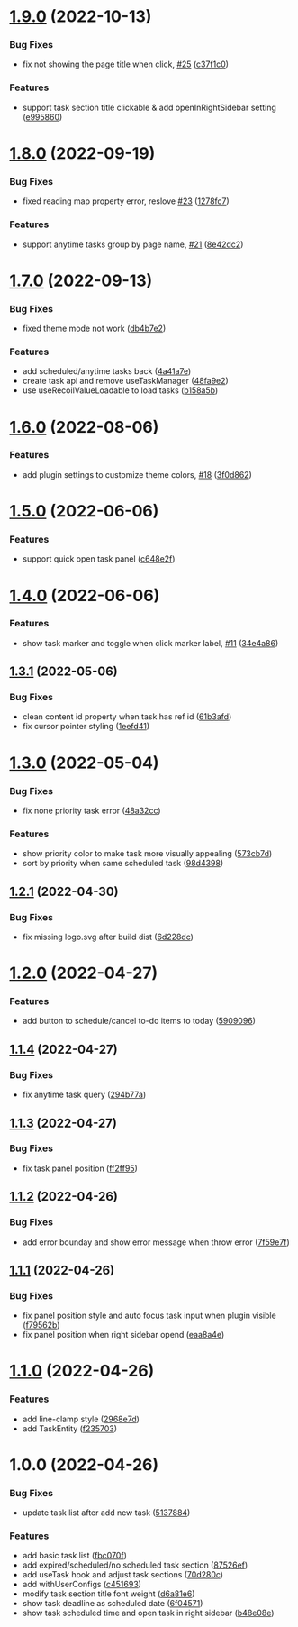 # [1.9.0](https://github.com/ahonn/logseq-plugin-todo/compare/v1.8.0...v1.9.0) (2022-10-13)


### Bug Fixes

* fix not showing the page title when click, [#25](https://github.com/ahonn/logseq-plugin-todo/issues/25) ([c37f1c0](https://github.com/ahonn/logseq-plugin-todo/commit/c37f1c0e98630c0963e182493f150f5d8b08af00))


### Features

* support task section title clickable & add openInRightSidebar setting ([e995860](https://github.com/ahonn/logseq-plugin-todo/commit/e99586090c98bf030ffbe7659b9f4d984c8477e5))

# [1.8.0](https://github.com/ahonn/logseq-plugin-todo/compare/v1.7.0...v1.8.0) (2022-09-19)


### Bug Fixes

* fixed reading map property error, reslove [#23](https://github.com/ahonn/logseq-plugin-todo/issues/23) ([1278fc7](https://github.com/ahonn/logseq-plugin-todo/commit/1278fc7753c0471952ce33d72599f62e49cf99c2))


### Features

* support anytime tasks group by page name, [#21](https://github.com/ahonn/logseq-plugin-todo/issues/21) ([8e42dc2](https://github.com/ahonn/logseq-plugin-todo/commit/8e42dc2aed413ee71b5e52833b3a3c34cef082f3))

# [1.7.0](https://github.com/ahonn/logseq-plugin-todo/compare/v1.6.0...v1.7.0) (2022-09-13)


### Bug Fixes

* fixed theme mode not work ([db4b7e2](https://github.com/ahonn/logseq-plugin-todo/commit/db4b7e2177090d5ae9dc3565e4e37381288f867c))


### Features

* add scheduled/anytime tasks back ([4a41a7e](https://github.com/ahonn/logseq-plugin-todo/commit/4a41a7ea138742aa7ac6bd0a628638a83de7f66b))
* create task api and remove useTaskManager ([48fa9e2](https://github.com/ahonn/logseq-plugin-todo/commit/48fa9e2cf7168103301d7a1c0cfa4d05c15544ac))
* use useRecoilValueLoadable to load tasks ([b158a5b](https://github.com/ahonn/logseq-plugin-todo/commit/b158a5bf98dd8f10a3508be3a8634b258eb6953b))

# [1.6.0](https://github.com/ahonn/logseq-plugin-todo/compare/v1.5.0...v1.6.0) (2022-08-06)


### Features

* add plugin settings to customize theme colors, [#18](https://github.com/ahonn/logseq-plugin-todo/issues/18) ([3f0d862](https://github.com/ahonn/logseq-plugin-todo/commit/3f0d86292305ebf543c5a149b378f15c49b414b1))

# [1.5.0](https://github.com/ahonn/logseq-plugin-todo/compare/v1.4.0...v1.5.0) (2022-06-06)


### Features

* support quick open task panel ([c648e2f](https://github.com/ahonn/logseq-plugin-todo/commit/c648e2fc1329edbf81e87a66f808b5b96c5522af))

# [1.4.0](https://github.com/ahonn/logseq-plugin-todo/compare/v1.3.1...v1.4.0) (2022-06-06)


### Features

* show task marker and toggle when click marker label, [#11](https://github.com/ahonn/logseq-plugin-todo/issues/11) ([34e4a86](https://github.com/ahonn/logseq-plugin-todo/commit/34e4a868a9938e7398f74ff5a0f1b8574392b860))

## [1.3.1](https://github.com/ahonn/logseq-plugin-todo/compare/v1.3.0...v1.3.1) (2022-05-06)


### Bug Fixes

* clean content id property when task has ref id ([61b3afd](https://github.com/ahonn/logseq-plugin-todo/commit/61b3afd1b15f0262719baf3ceec0b7977e0e5833))
* fix cursor pointer styling ([1eefd41](https://github.com/ahonn/logseq-plugin-todo/commit/1eefd413fa745d3eb4ced25aace34465ec5b45a1))

# [1.3.0](https://github.com/ahonn/logseq-plugin-todo/compare/v1.2.1...v1.3.0) (2022-05-04)


### Bug Fixes

* fix none priority task error ([48a32cc](https://github.com/ahonn/logseq-plugin-todo/commit/48a32ccc12c26fc10d70c22eaf0cf974a59435a7))


### Features

* show priority color to make task more visually appealing ([573cb7d](https://github.com/ahonn/logseq-plugin-todo/commit/573cb7d227ead7e92e18bb09578cca5832ae7289))
* sort by priority when same scheduled task ([98d4398](https://github.com/ahonn/logseq-plugin-todo/commit/98d439805b53cc0ac7336e10687e11826b1bec39))

## [1.2.1](https://github.com/ahonn/logseq-plugin-todo/compare/v1.2.0...v1.2.1) (2022-04-30)


### Bug Fixes

* fix missing logo.svg after build dist ([6d228dc](https://github.com/ahonn/logseq-plugin-todo/commit/6d228dc9238acfef1f0e66f16e63ff04a0049816))

# [1.2.0](https://github.com/ahonn/logseq-plugin-todo/compare/v1.1.4...v1.2.0) (2022-04-27)


### Features

* add button to schedule/cancel to-do items to today ([5909096](https://github.com/ahonn/logseq-plugin-todo/commit/590909691172622750e57c8bb39a39cb9aac7c7d))

## [1.1.4](https://github.com/ahonn/logseq-plugin-todo/compare/v1.1.3...v1.1.4) (2022-04-27)


### Bug Fixes

* fix anytime task query ([294b77a](https://github.com/ahonn/logseq-plugin-todo/commit/294b77a6ae2370713d7a8c56abfee1b844c87ff5))

## [1.1.3](https://github.com/ahonn/logseq-plugin-todo/compare/v1.1.2...v1.1.3) (2022-04-27)


### Bug Fixes

* fix task panel position ([ff2ff95](https://github.com/ahonn/logseq-plugin-todo/commit/ff2ff95d072b7a529800d09eaa3a7887c3f7e088))

## [1.1.2](https://github.com/ahonn/logseq-plugin-todo/compare/v1.1.1...v1.1.2) (2022-04-26)


### Bug Fixes

* add error bounday and show error message when throw error ([7f59e7f](https://github.com/ahonn/logseq-plugin-todo/commit/7f59e7f816ec05687ee94ac002d680113a99aff5))

## [1.1.1](https://github.com/ahonn/logseq-plugin-todo/compare/v1.1.0...v1.1.1) (2022-04-26)


### Bug Fixes

* fix panel position style and auto focus task input when plugin visible ([f79562b](https://github.com/ahonn/logseq-plugin-todo/commit/f79562bddda0535a4bc0dcb453c7c295b984ccfc))
* fix panel position when right sidebar opend ([eaa8a4e](https://github.com/ahonn/logseq-plugin-todo/commit/eaa8a4e2245768571003d8c662c72f1ebeb92fce))

# [1.1.0](https://github.com/ahonn/logseq-plugin-todo/compare/v1.0.0...v1.1.0) (2022-04-26)


### Features

* add line-clamp style ([2968e7d](https://github.com/ahonn/logseq-plugin-todo/commit/2968e7daa2c71fc846f714d419dbcf5a929b82ee))
* add TaskEntity ([f235703](https://github.com/ahonn/logseq-plugin-todo/commit/f23570302cc43749f10ec06e2ea35c3a419d9ae5))

# 1.0.0 (2022-04-26)


### Bug Fixes

* update task list after add new task ([5137884](https://github.com/ahonn/logseq-plugin-todo/commit/5137884c3b6ef8a790d9517e3b986734d7f22139))


### Features

* add basic task list ([fbc070f](https://github.com/ahonn/logseq-plugin-todo/commit/fbc070fcc72c7f4f1093feb67c9432d902841797))
* add expired/scheduled/no scheduled task section ([87526ef](https://github.com/ahonn/logseq-plugin-todo/commit/87526ef469ffb27741730992bc5302e87f372c23))
* add useTask hook and adjust task sections ([70d280c](https://github.com/ahonn/logseq-plugin-todo/commit/70d280c0ac78abcc4e74d87a5efaac87c47bd33f))
* add withUserConfigs ([c451693](https://github.com/ahonn/logseq-plugin-todo/commit/c4516939eb91c1f6f5c3e2c0ddd1974af8cbc5b1))
* modify task section title font weight ([d6a81e6](https://github.com/ahonn/logseq-plugin-todo/commit/d6a81e67471ec17a0952e6f16896d058a55ee901))
* show task deadline as scheduled date ([6f04571](https://github.com/ahonn/logseq-plugin-todo/commit/6f045717195f7e08947683a110ecd36f296feaa8))
* show task scheduled time and open task in right sidebar ([b48e08e](https://github.com/ahonn/logseq-plugin-todo/commit/b48e08ec8da0fd92e4810ef2b18091659437f395))

